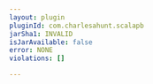 ```yaml
---
layout: plugin
pluginId: com.charlesahunt.scalapb
jarSha1: INVALID
isJarAvailable: false
error: NONE
violations: []

---
```

